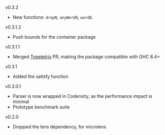 v0.3.2

  * New functions: `dropN`, `anyWord8`, `word8`.
 
v0.3.1.2

  * Push bounds for the container package

v0.3.1.1

  * Merged [Typetetris](https://github.com/typetetris) PR, making the package compatible with GHC 8.4+

v0.3.1

 * Added the satisfy function

v0.3.0.1

 * Parser is now wrapped in Codensity, as the performance impact is minimal
 * Prototype benchmark suite

v0.2.0

 * Dropped the lens dependency, for microlens
